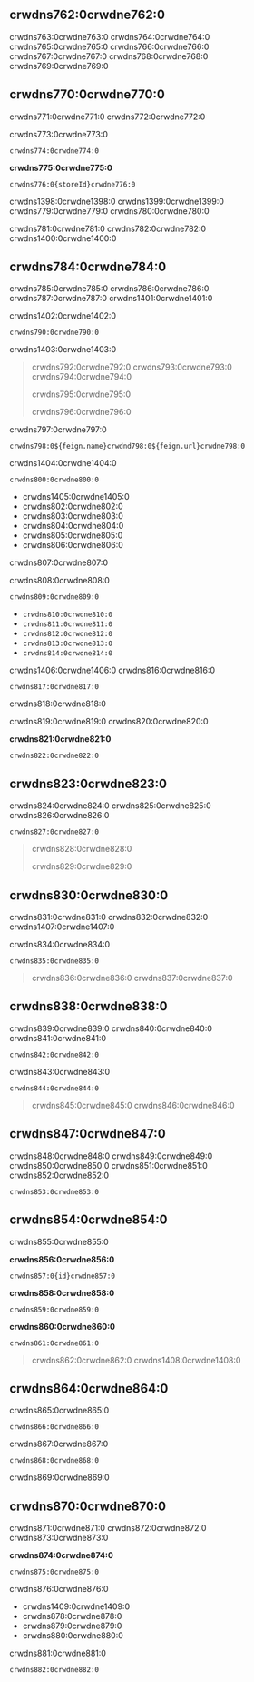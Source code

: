 ## crwdns762:0crwdne762:0

crwdns763:0crwdne763:0 crwdns764:0crwdne764:0 crwdns765:0crwdne765:0 crwdns766:0crwdne766:0 crwdns767:0crwdne767:0 crwdns768:0crwdne768:0 crwdns769:0crwdne769:0

## crwdns770:0crwdne770:0

crwdns771:0crwdne771:0 crwdns772:0crwdne772:0

crwdns773:0crwdne773:0

    crwdns774:0crwdne774:0
    

**crwdns775:0crwdne775:0**

    crwdns776:0{storeId}crwdne776:0
    

crwdns1398:0crwdne1398:0 crwdns1399:0crwdne1399:0 crwdns779:0crwdne779:0 crwdns780:0crwdne780:0

crwdns781:0crwdne781:0 crwdns782:0crwdne782:0 crwdns1400:0crwdne1400:0

## crwdns784:0crwdne784:0

crwdns785:0crwdne785:0 crwdns786:0crwdne786:0 crwdns787:0crwdne787:0 crwdns1401:0crwdne1401:0

crwdns1402:0crwdne1402:0

    crwdns790:0crwdne790:0
    

crwdns1403:0crwdne1403:0

> crwdns792:0crwdne792:0 crwdns793:0crwdne793:0 crwdns794:0crwdne794:0
> 
> crwdns795:0crwdne795:0
> 
> crwdns796:0crwdne796:0

crwdns797:0crwdne797:0

    crwdns798:0${feign.name}crwdnd798:0${feign.url}crwdne798:0
    

crwdns1404:0crwdne1404:0

`crwdns800:0crwdne800:0`

* crwdns1405:0crwdne1405:0
* crwdns802:0crwdne802:0
* crwdns803:0crwdne803:0
* crwdns804:0crwdne804:0
* crwdns805:0crwdne805:0
* crwdns806:0crwdne806:0

crwdns807:0crwdne807:0

crwdns808:0crwdne808:0

`crwdns809:0crwdne809:0`

* `crwdns810:0crwdne810:0`
* `crwdns811:0crwdne811:0`
* `crwdns812:0crwdne812:0`
* `crwdns813:0crwdne813:0`
* `crwdns814:0crwdne814:0`

crwdns1406:0crwdne1406:0 crwdns816:0crwdne816:0

    crwdns817:0crwdne817:0
    

crwdns818:0crwdne818:0

crwdns819:0crwdne819:0 crwdns820:0crwdne820:0

**crwdns821:0crwdne821:0**

    crwdns822:0crwdne822:0
    

## crwdns823:0crwdne823:0

crwdns824:0crwdne824:0 crwdns825:0crwdne825:0 crwdns826:0crwdne826:0

    crwdns827:0crwdne827:0
    

> crwdns828:0crwdne828:0
> 
> crwdns829:0crwdne829:0

## crwdns830:0crwdne830:0

crwdns831:0crwdne831:0 crwdns832:0crwdne832:0 crwdns1407:0crwdne1407:0

crwdns834:0crwdne834:0

    crwdns835:0crwdne835:0
    

> crwdns836:0crwdne836:0 crwdns837:0crwdne837:0

## crwdns838:0crwdne838:0

crwdns839:0crwdne839:0 crwdns840:0crwdne840:0 crwdns841:0crwdne841:0

    crwdns842:0crwdne842:0
    

crwdns843:0crwdne843:0

    crwdns844:0crwdne844:0
    

> crwdns845:0crwdne845:0 crwdns846:0crwdne846:0

## crwdns847:0crwdne847:0

crwdns848:0crwdne848:0 crwdns849:0crwdne849:0 crwdns850:0crwdne850:0 crwdns851:0crwdne851:0 crwdns852:0crwdne852:0

    crwdns853:0crwdne853:0
    

## crwdns854:0crwdne854:0

crwdns855:0crwdne855:0

**crwdns856:0crwdne856:0**

    crwdns857:0{id}crwdne857:0
    

**crwdns858:0crwdne858:0**

    crwdns859:0crwdne859:0
    

**crwdns860:0crwdne860:0**

    crwdns861:0crwdne861:0
    

> crwdns862:0crwdne862:0 crwdns1408:0crwdne1408:0

## crwdns864:0crwdne864:0

crwdns865:0crwdne865:0

    crwdns866:0crwdne866:0
    

crwdns867:0crwdne867:0

    crwdns868:0crwdne868:0
    

crwdns869:0crwdne869:0

## crwdns870:0crwdne870:0

crwdns871:0crwdne871:0 crwdns872:0crwdne872:0 crwdns873:0crwdne873:0

**crwdns874:0crwdne874:0**

    crwdns875:0crwdne875:0
    

crwdns876:0crwdne876:0

* crwdns1409:0crwdne1409:0
* crwdns878:0crwdne878:0
* crwdns879:0crwdne879:0
* crwdns880:0crwdne880:0

crwdns881:0crwdne881:0

    crwdns882:0crwdne882:0